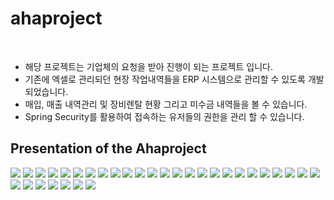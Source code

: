 # ahaproject
<br>
<ul>
  <li> 해당 프로젝트는 기업체의 요청을 받아 진행이 되는 프로젝트 입니다.
  <li> 기존에 엑셀로 관리되던 현장 작업내역들을 ERP 시스템으로 관리할 수 있도록 개발되었습니다.
  <li> 매입, 매출 내역관리 및 장비렌탈 현황 그리고 미수금 내역들을 볼 수 있습니다.
  <li> Spring Security를 활용하여 접속하는 유저들의 권한을 관리 할 수 있습니다. 
</ul>

## Presentation of the Ahaproject

<image src="src/main/resources/static/image/ppt_screenshot/012023-02-24 16 14 53.png"/>
<image src="src/main/resources/static/image/ppt_screenshot/022023-02-24 16 14 59.png"/>
<image src="src/main/resources/static/image/ppt_screenshot/032023-02-24 16 15 39.png"/>
<image src="src/main/resources/static/image/ppt_screenshot/042023-02-24 16 15 42.png"/>
<image src="src/main/resources/static/image/ppt_screenshot/052023-02-24 16 15 48.png"/>
<image src="src/main/resources/static/image/ppt_screenshot/062023-02-24 16 16 20.png"/>
<image src="src/main/resources/static/image/ppt_screenshot/072023-02-24 16 16 25.png"/>
<image src="src/main/resources/static/image/ppt_screenshot/082023-02-24 16 16 29.png"/>
<image src="src/main/resources/static/image/ppt_screenshot/092023-02-24 16 16 32.png"/>
<image src="src/main/resources/static/image/ppt_screenshot/102023-02-24 16 16 37.png"/>
<image src="src/main/resources/static/image/ppt_screenshot/112023-02-24 16 16 41.png"/>
<image src="src/main/resources/static/image/ppt_screenshot/122023-02-24 16 16 45.png"/>
<image src="src/main/resources/static/image/ppt_screenshot/132023-02-24 16 16 47.png"/>
<image src="src/main/resources/static/image/ppt_screenshot/142023-02-24 16 16 51.png"/>
<image src="src/main/resources/static/image/ppt_screenshot/152023-02-24 16 16 55.png"/>
<image src="src/main/resources/static/image/ppt_screenshot/162023-02-24 16 16 58.png"/>
<image src="src/main/resources/static/image/ppt_screenshot/172023-02-24 16 17 05.png"/>
<image src="src/main/resources/static/image/ppt_screenshot/182023-02-24 16 17 09.png"/>
<image src="src/main/resources/static/image/ppt_screenshot/192023-02-24 16 17 17.png"/>
<image src="src/main/resources/static/image/ppt_screenshot/202023-02-24 16 17 19.png"/>
<image src="src/main/resources/static/image/ppt_screenshot/212023-02-24 16 17 24.png"/>
<image src="src/main/resources/static/image/ppt_screenshot/222023-02-24 16 17 27.png"/>
<image src="src/main/resources/static/image/ppt_screenshot/232023-02-24 16 17 31.png"/>
<image src="src/main/resources/static/image/ppt_screenshot/242023-02-24 16 17 35.png"/>
<image src="src/main/resources/static/image/ppt_screenshot/252023-02-24 16 17 37.png"/>
<image src="src/main/resources/static/image/ppt_screenshot/262023-02-24 16 17 40.png"/>
<image src="src/main/resources/static/image/ppt_screenshot/272023-02-24 16 17 43.png"/>
<image src="src/main/resources/static/image/ppt_screenshot/282023-02-24 16 17 48.png"/>
<image src="src/main/resources/static/image/ppt_screenshot/292023-02-24 16 17 51.png"/>
<image src="src/main/resources/static/image/ppt_screenshot/302023-02-24 16 17 54.png"/>
<image src="src/main/resources/static/image/ppt_screenshot/312023-02-24 16 17 57.png"/>
<image src="src/main/resources/static/image/ppt_screenshot/322023-02-24 16 18 01.png"/>
